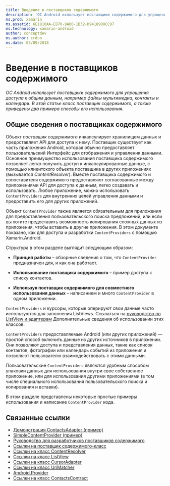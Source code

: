 ```yaml
---
title: Введение в поставщиков содержимого
description: 'ОС Android использует поставщики содержимого для упрощения доступа к общим данным, например файлы мультимедиа, контакты и календари. В этой статье класс поставщик содержимого, а также приведены два примера способы его использования.'
ms.prod: xamarin
ms.assetid: 6E1810AA-EB70-9AD0-1B32-D9418908CC97
ms.technology: xamarin-android
author: conceptdev
ms.author: crdun
ms.date: 03/09/2018
---
```


# <a name="intro-to-contentproviders"></a>Введение в поставщиков содержимого

_ОС Android использует поставщики содержимого для упрощения доступа к общим данным, например файлы мультимедиа, контакты и календари. В этой статье класс поставщик содержимого, а также приведены два примера способы его использования._


## <a name="content-providers-overview"></a>Общие сведения о поставщиках содержимого

Объект *поставщик содержимого* инкапсулирует хранилищем данных и предоставляет API для доступа к нему. Поставщик существует как часть приложения Android, которая обычно предоставляет пользовательский Интерфейс для отображения и управления данными. Основное преимущество использования поставщика содержимого позволяет легко получить доступ к инкапсулированные данные, с помощью клиентского объекта поставщика в других приложениях (вызывается *ContentResolver*). Вместе поставщика содержимого и сопоставителя содержимого предоставляют согласованные между приложениями API для доступа к данным, легко создавать и использовать. Любое приложение, можно использовать `ContentProviders` для внутренних целей управления данными и предоставить его для других приложений.

Объект `ContentProvider` также является обязательным для приложения для предоставления пользовательского поиска предложений, или если вы хотите предоставить возможность копирования сложных данных из приложения, чтобы вставить в другие приложения. В этом документе показано, как для доступа и разработки `ContentProviders` с помощью Xamarin.Android.

Структура в этом разделе выглядит следующим образом:

- **Принцип работы** &ndash; обзорные сведения о том, что `ContentProvider` предназначен для, и как она работает.

- **Использование поставщика содержимого** &ndash; пример доступа к списку контактов.

- **Используя поставщик содержимого для совместного использования данных** &ndash; написанием и много `ContentProvider` в одном приложении.

`ContentProviders` и курсоры, которые оперируют свои данные часто используются для заполнения ListViews. Ссылаться на [руководство по ListView и адаптерам](~/android/user-interface/layouts/list-view/index.md) Дополнительные сведения об использовании этих классов.

`ContentProviders` предоставляемые Android (или других приложений) — простой способ включить данные из других источников в приложении. Они позволяют доступа и представления данных, такие как список контактов, фотографии или календарь событий из приложения и позволяют пользователю взаимодействовать с этими данными.

Пользовательские `ContentProviders` являются удобным способом упаковки данных для использования внутри свое собственное приложение, или для использования другими приложениями (в том числе специального использования пользовательского поиска и копирования и вставки).

В этом разделе представлены некоторые простые примеры использования и написание `ContentProvider` кода.



## <a name="related-links"></a>Связанные ссылки

- [Демонстрация ContactsAdapter (пример)](https://developer.xamarin.com/samples/monodroid/PlatformFeatures/ContactsAdapterDemo/)
- [SimpleContentProvider (пример)](https://developer.xamarin.com/samples/monodroid/PlatformFeatures/SimpleContentProvider)
- [Руководство для разработчиков поставщиков содержимого](https://developer.android.com/guide/topics/providers/content-providers.html)
- [Ссылки на поставщик содержимого-класс](https://developer.xamarin.com/api/type/Android.Content.ContentProvider/)
- [Ссылки на класс ContentResolver](https://developer.xamarin.com/api/type/Android.Content.ContentResolver/)
- [Ссылки на класс ListView](https://developer.xamarin.com/api/type/Android.Widget.ListView/)
- [Ссылки на класс CursorAdapter](https://developer.xamarin.com/api/type/Android.Widget.CursorAdapter/)
- [Ссылки на класс UriMatcher](https://developer.xamarin.com/api/type/Android.Content.UriMatcher/)
- [Android.Provider](https://developer.xamarin.com/api/namespace/Android.Provider/)
- [Ссылки на класс ContactsContract](https://developer.xamarin.com/api/type/Android.Provider.ContactsContract/)
